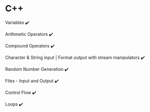 # C++
Variables :heavy_check_mark:

Arithmetic Operators :heavy_check_mark:

Compound Operators :heavy_check_mark:

Character & String input | Format output with stream manipulators :heavy_check_mark:

Random Number Generation :heavy_check_mark:

Files - Input and Output :heavy_check_mark:

Control Flow :heavy_check_mark:

Loops :heavy_check_mark:

